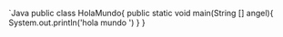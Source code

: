 `Java
public class HolaMundo{
    public static void main(String [] angel){
        System.out.println('hola mundo ')
    }
}

